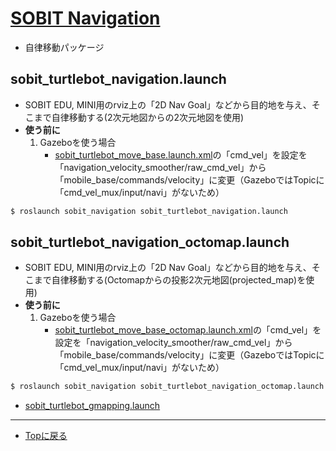 # [SOBIT Navigation](/sobit_navigation) 
- 自律移動パッケージ 

## sobit_turtlebot_navigation.launch
- SOBIT EDU, MINI用のrviz上の「2D Nav Goal」などから目的地を与え、そこまで自律移動する(2次元地図からの2次元地図を使用)
- **使う前に**
    1. Gazeboを使う場合
        - [sobit_turtlebot_move_base.launch.xml](sobit_navigation/launch/include/sobit_turtlebot/sobit_turtlebot_move_base.launch.xml)の「cmd_vel」を設定を「navigation_velocity_smoother/raw_cmd_vel」から「mobile_base/commands/velocity」に変更（GazeboではTopicに「cmd_vel_mux/input/navi」がないため）

```bash
$ roslaunch sobit_navigation sobit_turtlebot_navigation.launch 
```

## sobit_turtlebot_navigation_octomap.launch
- SOBIT EDU, MINI用のrviz上の「2D Nav Goal」などから目的地を与え、そこまで自律移動する(Octomapからの投影2次元地図(projected_map)を使用)
- **使う前に**
    1. Gazeboを使う場合
        - [sobit_turtlebot_move_base_octomap.launch.xml](sobit_navigation/launch/include/sobit_turtlebot_octomap/sobit_turtlebot_move_base_octomap.launch.xml)の「cmd_vel」を設定を「navigation_velocity_smoother/raw_cmd_vel」から「mobile_base/commands/velocity」に変更（GazeboではTopicに「cmd_vel_mux/input/navi」がないため）

```bash
$ roslaunch sobit_navigation sobit_turtlebot_navigation_octomap.launch 
```

- [sobit_turtlebot_gmapping.launch](/sobit_navigation/launch/sobit_turtlebot_navigation_octomap.launch)
---

- [Topに戻る](https://gitlab.com/TeamSOBITS/sobit_navigation_stack#sobit-navigation-stack)

